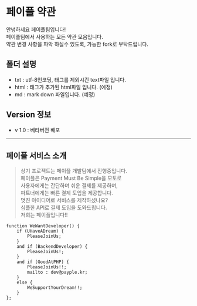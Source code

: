 # 페이플 약관
안녕하세요 페이플팀입니다!  
페이플팀에서 사용하는 모든 약관 모음입니다.  
약관 변경 사항을 파악 하실수 있도록, 가능한 fork로 부탁드립니다. 

## 폴더 설명
- txt : utf-8인코딩, 태그를 제외시킨 text파일 입니다. 
- html : 태그가 추가된 html파일 입니다. (예정)
- md : mark down 파일입니다. (예정)

## Version 정보
- v 1.0 : 베타버전 배포
---
## 페이플 서비스 소개
>상기 프로젝트는 페이플 개발팀에서 진행중입니다.  
페이플은 Payment Must Be Simple을 모토로  
사용자에게는 간단하며 쉬운 결제를 제공하며,  
파트너에게는 빠른 결제 도입을 제공합니다.  
멋진 아이디어로 서비스를 제작하셨나요?  
심플한 API로 결제 도입을 도와드립니다.  
저희는 페이플입니다!!  

    function WeWantDeveloper() {
        if (UHaveADream) {
            PleaseJoinUs;
        }
        and if (BackendDeveloper) {
            PleaseJoinUs!;
        }
        and if (GoodAtPHP) {
            PleaseJoinUs!!;
            mailto : dev@payple.kr;
        }
        else {
            WeSupportYourDream!!;
        }
    };